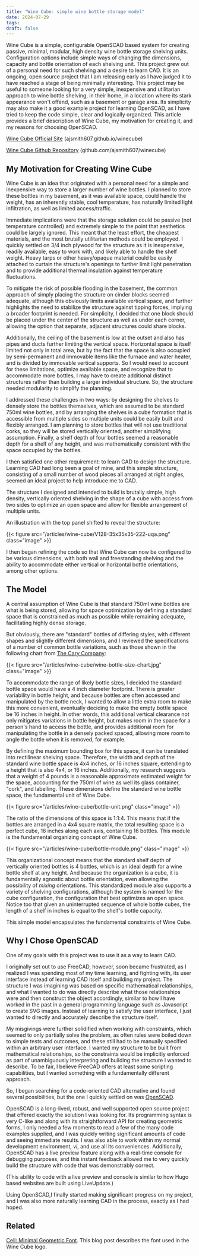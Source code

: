 ```yaml
---
title: "Wine Cube: simple wine bottle storage model"
date: 2024-07-29
tags:
draft: false
---
```


Wine Cube is a simple, configurable OpenSCAD based system for creating passive, minimal, modular, high density wine bottle storage shelving units. Configuration options include simple ways of changing the dimensions, capacity and bottle orientation of each shelving unit. This project grew out of a personal need for such shelving and a desire to learn CAD. It is an ongoing, open source project that I am releasing early as I have judged it to have reached a stage of being minimally interesting. This project may be useful to someone looking for a very simple, inexpensive and utilitarian approach to wine bottle shelving, in their home, in a location where its stark appearance won't offend, such as a basement or garage area. Its simplicity may also make it a good example project for learning OpenSCAD, as I have tried to keep the code simple, clear and logically organized. This article provides a brief description of Wine Cube, my motivation for creating it, and my reasons for choosing OpenSCAD.

<!--more-->

[Wine Cube Official Site](https://ajsmith607.github.io/winecube/) (ajsmith607.github.io/winecube)

[Wine Cube Github Repository](https://github.com/ajsmith607/winecube) (github.com/ajsmith607/winecube)

## My Motivation for Creating Wine Cube

Wine Cube is an idea that originated with a personal need for a simple and inexpensive way to store a larger number of wine bottles. I planned to store these bottles in my basement, as it was available space, could handle the weight, has an inherently stable, cool temperature, has naturally limited light infiltration, as well as limited access/traffic. 

Immediate implications were that the storage solution could be passive (not temperature controlled) and extremely simple to the point that aesthetics could be largely ignored. This meant that the least effort, the cheapest materials, and the most brutally utilitarian methods could be employed. I quickly settled on 3/4 inch plywood for the structure as it is inexpensive, readily available, easy to work with, and likely able to handle the shelf weight. Heavy tarps or other heavy/opaque material could be easily attached to curtain the structure's openings to further limit light penetration and to provide additional thermal insulation against temperature fluctuations.  

To mitigate the risk of possible flooding in the basement, the common approach of simply placing the structure on cinder blocks seemed adequate, although this obviously limits available vertical space, and further highlights the need to stabilize the structure against tipping forces, implying a broader footprint is needed. For simplicity, I decided that one block should be placed under the center of the structure as well as under each corner, allowing the option that separate, adjacent structures could share blocks.  

Additionally, the ceiling of the basement is low at the outset and also has pipes and ducts further limiting the vertical space. Horizontal space is itself limited not only in total area, but by the fact that the space is also occupied by semi-permanent and immovable items like the furnace and water heater, and is divided by immovable vertical supports. So I would need to account for these limitations, optimize available space, and recognize that to accommodate more bottles, I may have to create additional distinct structures rather than building a larger individual structure. So, the structure needed modularity to simplify the planning.

I addressed these challenges in two ways: by designing the shelves to densely store the bottles themselves, which are assumed to be standard 750ml wine bottles, and by arranging the shelves in a cube formation that is accessible from multiple sides so multiple units could be easily built and flexibly arranged. I am planning to store bottles that will not use traditional corks, so they will be stored vertically oriented, another simplifying assumption. Finally, a shelf depth of four bottles seemed a reasonable depth for a shelf of any height, and was mathematically consistent with the space occupied by the bottles.

I then satisfied one other requirement: to learn CAD to design the structure. Learning CAD had long been a goal of mine, and this simple structure, consisting of a small number of wood pieces all arranged at right angles, seemed an ideal project to help introduce me to CAD. 

The structure I designed and intended to build is brutally simple, high density, vertically oriented shelving in the shape of a cube with access from two sides to optimize an open space and allow for flexible arrangement of multiple units. 

An illustration with the top panel shifted to reveal the structure:

{{< figure src="/articles/wine-cube/V128-35x35x35-222-uqa.png" class="image" >}}

I then began refining the code so that Wine Cube can now be configured to be various dimensions, with both wall and freestanding shelving and the ability to accommodate either vertical or horizontal bottle orientations, among other options. 


## The Model

A central assumption of Wine Cube is that standard 750ml wine bottles are what is being stored, allowing for space optimization by defining a standard space that is constrained as much as possible while remaining adequate, facilitating highly dense storage. 

But obviously, there are "standard" bottles of differing styles, with different shapes and slightly different dimensions, and I reviewed the specifications of a number of common bottle variations, such as those shown in the following chart from [The Cary Company](https://www.thecarycompany.com):

{{< figure src="/articles/wine-cube/wine-bottle-size-chart.jpg" class="image" >}}

To accommodate the range of likely bottle sizes, I decided the standard bottle space would have a 4 inch diameter footprint. There is greater variability in bottle height, and because bottles are often accessed and manipulated by the bottle neck, I wanted to allow a little extra room to make this more convenient, eventually deciding to make the empty bottle space be 16 inches in height. In other words, this additional vertical clearance not only mitigates variations in bottle height, but makes room in the space for a person's hand to access the bottle, and provides additional room for manipulating the bottle in a densely packed spaced, allowing more room to angle the bottle when it is removed, for example.

By defining the maximum bounding box for this space, it can be translated into rectilinear shelving space. Therefore, the width and depth of the standard wine bottle space is 4x4 inches, or 16 inches square, extending to a height that is also 4x4, or 16 inches. Additionally, my research suggests that a weight of 4 pounds is a reasonable approximate estimated weight for the space, accounting for the 750ml of wine as well its glass container, "cork", and labelling. These dimensions define the standard wine bottle space, the fundamental unit of Wine Cube.

{{< figure src="/articles/wine-cube/bottle-unit.png" class="image" >}}


The ratio of the dimensions of this space is 1:1:4. This means that if the bottles are arranged in a 4x4 square matrix, the total resulting space is a perfect cube, 16 inches along each axis, containing 16 bottles. This module is the fundamental organizing concept of Wine Cube.

{{< figure src="/articles/wine-cube/bottle-module.png" class="image" >}}

This organizational concept means that the standard shelf depth of vertically oriented bottles is 4 bottles, which is an ideal depth for a wine bottle shelf at any height. And because the organization is a cube, it is fundamentally agnostic about bottle orientation, even allowing the possibility of *mixing* orientations. This standardized module also supports a variety of shelving configurations, although the system is named for the cube configuration, the configuration that best optimizes an open space. Notice too that given an uninterrupted sequence of whole bottle cubes, the length of a shelf in inches is equal to the shelf's bottle capacity.

This simple model encapsulates the fundamental constraints of Wine Cube. 


## Why I Chose OpenSCAD

One of my goals with this project was to use it as a way to learn CAD.

I originally set out to use FreeCAD, however, soon became frustrated, as I realized I was spending most of my time learning, and fighting with, its user interface instead of learning CAD itself and building my project. The structure I was imagining was based on specific mathematical relationships, and what I wanted to do was directly describe what those relationships were and then construct the object accordingly, similar to how I have worked in the past in a general programming language such as Javascript to create SVG images. Instead of learning to satisfy the user interface, I just wanted to directly and accurately describe the structure itself.

My misgivings were further solidified when working with constraints, which seemed to only partially solve the problem, as often rules were boiled down to simple tests and outcomes, and these still had to be manually specified within an arbitrary user interface. I wanted my structure to be built from mathematical relationships, so the constraints would be implicitly enforced as part of unambiguously interpreting and building the structure I wanted to describe. To be fair, I believe FreeCAD offers at least some scripting capabilities, but I wanted something with a fundamentally different approach.

So, I began searching for a code-oriented CAD alternative and found several possibilities, but the one I quickly settled on was [OpenSCAD](https://openscad.org/).

OpenSCAD is a long-lived, robust, and well supported open source project that offered exactly the solution I was looking for. Its programming syntax is very C-like and along with its straightforward API for creating geometric forms, I only needed a few moments to read a few of the many code examples supplied, and I was quickly writing significant amounts of code and seeing immediate results. I was also able to work within my normal development environment, <em>vi</em>, and use all its conveniences. Additionally, OpenSCAD has a live preview feature along with a real-time console for debugging purposes, and this instant feedback allowed me to very quickly build the structure with code that was demonstrably correct. 

(This ability to code with a live preview and console is similar to how Hugo based websites are built using LiveUpdate.)

Using OpenSCAD,I finally started making significant progress on my project, and I was also more naturally learning CAD in the process, exactly as I had hoped.


## Related

<p><a href="http://ajsmith.co/articles/cell/">Cell: Minimal Geometric Font</a>. This blog post describes the font used in the Wine Cube logo. </p>

